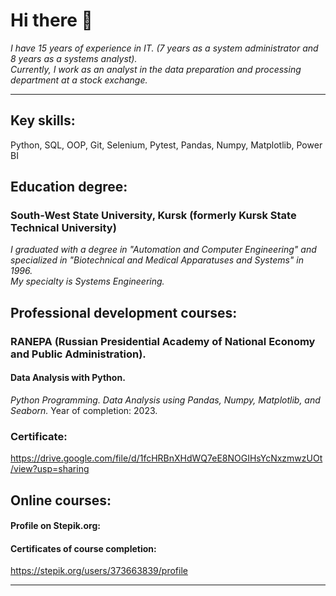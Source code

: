 # Hi there 👋
_I have 15 years of experience in IT. (7 years as a system administrator and 8 years as a systems analyst).<br>
Currently, I work as an analyst in the data preparation and processing department at a stock exchange._
--- --- --- 
## Key skills:
Python, SQL, OOP, Git, Selenium, Pytest, Pandas, Numpy, Matplotlib, Power BI
## Education degree:  
### South-West State University, Kursk (formerly Kursk State Technical University)  
_I graduated with a degree in "Automation and Computer Engineering" and specialized in "Biotechnical and Medical Apparatuses and Systems" in 1996._  
_My specialty is Systems Engineering._ 
## Professional development courses:  
### RANEPA (Russian Presidential Academy of National Economy and Public Administration).  
#### Data Analysis with Python.  
_Python Programming. Data Analysis using Pandas, Numpy, Matplotlib, and Seaborn._
Year of completion: 2023.
### Certificate:  
https://drive.google.com/file/d/1fcHRBnXHdWQ7eE8NOGIHsYcNxzmwzUOt/view?usp=sharing  
## Online courses:    
#### Profile on Stepik.org:  
#### Certificates of course completion:  
https://stepik.org/users/373663839/profile
--- --- --- 







<!--
**kholobtseva/kholobtseva** is a ✨ _special_ ✨ repository because its `README.md` (this file) appears on your GitHub profile.

Here are some ideas to get you started:

- 🔭 I’m currently working on ...
- 🌱 I’m currently learning ...
- 👯 I’m looking to collaborate on ...
- 🤔 I’m looking for help with ...
- 💬 Ask me about ...
- 📫 How to reach me: ...
- 😄 Pronouns: ...
- ⚡ Fun fact: ...
-->

